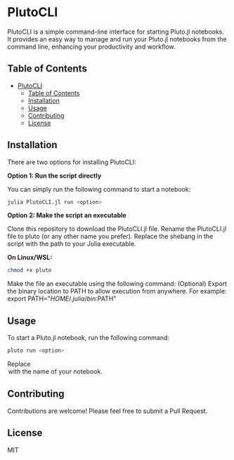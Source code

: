 # PlutoCLI

PlutoCLI is a simple command-line interface for starting Pluto.jl notebooks. It provides an easy way to manage and run your Pluto.jl notebooks from the command line, enhancing your productivity and workflow.

## Table of Contents
- [PlutoCLI](#plutocli)
  - [Table of Contents](#table-of-contents)
  - [Installation](#installation)
  - [Usage](#usage)
  - [Contributing](#contributing)
  - [License](#license)

## Installation

There are two options for installing PlutoCLI:

**Option 1: Run the script directly**

You can simply run the following command to start a notebook:

```bash
julia PlutoCLI.jl run <option>
```

**Option 2: Make the script an executable**

Clone this repository to download the PlutoCLI.jl file.
Rename the PlutoCLI.jl file to pluto (or any other name you prefer).
Replace the shebang in the script with the path to your Julia executable.

**On Linux/WSL:**

```bash
chmod +x pluto
```

Make the file an executable using the following command:
(Optional) Export the binary location to PATH to allow execution from anywhere. For example:
export PATH="$HOME/.julia/bin:$PATH"
## Usage
To start a Pluto.jl notebook, run the following command:

```bash
pluto run <option>
```

Replace <option> with the name of your notebook.

## Contributing
Contributions are welcome! Please feel free to submit a Pull Request.

## License
MIT


